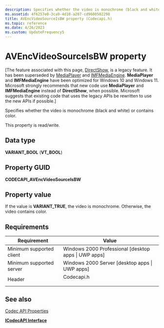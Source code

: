 ```yaml
---
description: Specifies whether the video is monochrome (black and white) or contains color.
ms.assetid: 4f6257e0-3ca9-4d10-a207-cd9600502298
title: AVEncVideoSourceIsBW property (Codecapi.h)
ms.topic: reference
ms.date: 4/26/2023
ms.custom: UpdateFrequency5
---
```


# AVEncVideoSourceIsBW property

\[The feature associated with this page, [DirectShow](/windows/win32/directshow/directshow), is a legacy feature. It has been superseded by [MediaPlayer](/uwp/api/Windows.Media.Playback.MediaPlayer) and [IMFMediaEngine](/windows/win32/api/mfmediaengine/nn-mfmediaengine-imfmediaengine). **MediaPlayer** and **IMFMediaEngine** have been optimized for Windows 10 and Windows 11. Microsoft strongly recommends that new code use **MediaPlayer** and **IMFMediaEngine** instead of **DirectShow**, when possible. Microsoft suggests that existing code that uses the legacy APIs be rewritten to use the new APIs if possible.\]

Specifies whether the video is monochrome (black and white) or contains color.

This property is read/write.

## Data type

**VARIANT\_BOOL** (**VT\_BOOL**)

## Property GUID

**CODECAPI\_AVEncVideoSourceIsBW**

## Property value

If the value is **VARIANT\_TRUE**, the video is monochrome. Otherwise, the video contains color.

## Requirements



| Requirement | Value |
|-------------------------------------|---------------------------------------------------------------------------------------|
| Minimum supported client<br/> | Windows 2000 Professional \[desktop apps \| UWP apps\]<br/>                     |
| Minimum supported server<br/> | Windows 2000 Server \[desktop apps \| UWP apps\]<br/>                           |
| Header<br/>                   | <dl> <dt>Codecapi.h</dt> </dl> |



## See also

<dl> <dt>

[Codec API Properties](codec-api-properties.md)
</dt> <dt>

[**ICodecAPI Interface**](/windows/desktop/api/Strmif/nn-strmif-icodecapi)
</dt> </dl>

 

 




